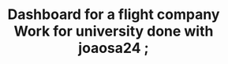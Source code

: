<div id = "header"  align="center"> 
<h1 align="center"> Dashboard for a flight company
Work for university done with joaosa24 ;
